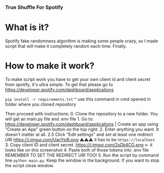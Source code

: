 ### True Shuffle For Spotify

# What is it?

Spotify fake randomness algorithm is making some people crazy, so I made script that will make it completely random each time. Finally. 

# How to make it work? 
To make script work you have to get your own client id and client secret from spotify, it's ultra simple. To get that please go to https://developer.spotify.com/dashboard/applications

`pip install -r requirements.txt`
^ use this command in cmd opened in folder where you cloned repository

Then proceed with instructions:
    0. Clone the repository to a new folder. You will get an main.py file and .env file
    1. Go to: https://developer.spotify.com/dashboard/applications | Create an app using "Create an App" green button on the top right.
    2. Enter anything you want. It doesn't matter at all.
    2.5 Click "Edit settings" and set at least one redirect URI https://i.imgur.com/UacYsjB.png 
    ⚠️⚠️⚠️ it has to be `https://localhost`
    3. Copy client ID and client secret. https://i.imgur.com/2sDk4CG.png <- it looks like on this screenshot
    4. Paste both of those tokens into .env file REMEMBER TO SET THE REDIRECT URI TOO!
    5. Run the script by command line `python main.py`. Keep the window in the background. If you want to stop the script close window.

